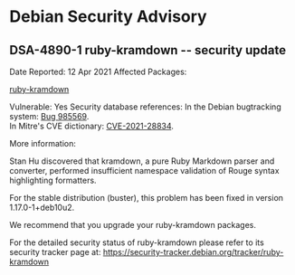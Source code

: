 
Debian Security Advisory
========================


DSA-4890-1 ruby-kramdown -- security update
-------------------------------------------



Date Reported:
12 Apr 2021
Affected Packages:

[ruby-kramdown](https://packages.debian.org/src:ruby-kramdown)

Vulnerable:
Yes
Security database references:
In the Debian bugtracking system: [Bug 985569](https://bugs.debian.org/cgi-bin/bugreport.cgi?bug=985569).  
In Mitre's CVE dictionary: [CVE-2021-28834](https://security-tracker.debian.org/tracker/CVE-2021-28834).  

More information:

Stan Hu discovered that kramdown, a pure Ruby Markdown parser and
converter, performed insufficient namespace validation of Rouge syntax
highlighting formatters.


For the stable distribution (buster), this problem has been fixed in
version 1.17.0-1+deb10u2.


We recommend that you upgrade your ruby-kramdown packages.


For the detailed security status of ruby-kramdown please refer to
its security tracker page at:
<https://security-tracker.debian.org/tracker/ruby-kramdown>





